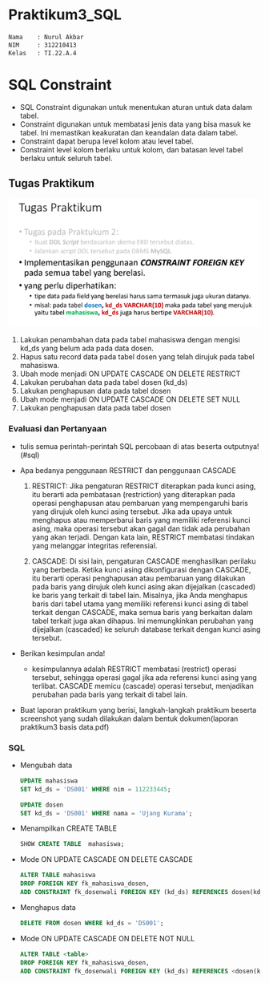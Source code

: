 # Praktikum3_SQL

```
Nama    : Nurul Akbar
NIM     : 312210413
Kelas   : TI.22.A.4
```

# SQL Constraint

- SQL Constraint digunakan untuk menentukan aturan untuk data dalam tabel.
- Constraint digunakan untuk membatasi jenis data yang bisa masuk ke tabel. Ini memastikan keakuratan dan keandalan data dalam tabel.
- Constraint dapat berupa level kolom atau level tabel.
- Constraint level kolom berlaku untuk kolom, dan batasan level tabel berlaku untuk seluruh tabel.

## Tugas Praktikum

![img](gambar/1.png)

1. Lakukan penambahan data pada tabel mahasiswa dengan mengisi kd_ds yang belum ada pada data dosen.
2. Hapus satu record data pada tabel dosen yang telah dirujuk pada tabel mahasiswa.
3. Ubah mode menjadi ON UPDATE CASCADE ON DELETE RESTRICT
4. Lakukan perubahan data pada tabel dosen (kd_ds)
5. Lakukan penghapusan data pada tabel dosen
6. Ubah mode menjadi ON UPDATE CASCADE ON DELETE SET NULL
7. Lakukan penghapusan data pada tabel dosen

### Evaluasi dan Pertanyaan

- tulis semua perintah-perintah SQL percobaan di atas beserta outputnya!(#sql)
- Apa bedanya penggunaan RESTRICT dan penggunaan CASCADE

  1. RESTRICT: Jika pengaturan RESTRICT diterapkan pada kunci asing, itu berarti ada pembatasan (restriction) yang diterapkan pada operasi penghapusan atau pembaruan yang mempengaruhi baris yang dirujuk oleh kunci asing tersebut. Jika ada upaya untuk menghapus atau memperbarui baris yang memiliki referensi kunci asing, maka operasi tersebut akan gagal dan tidak ada perubahan yang akan terjadi. Dengan kata lain, RESTRICT membatasi tindakan yang melanggar integritas referensial.

  2. CASCADE: Di sisi lain, pengaturan CASCADE menghasilkan perilaku yang berbeda. Ketika kunci asing dikonfigurasi dengan CASCADE, itu berarti operasi penghapusan atau pembaruan yang dilakukan pada baris yang dirujuk oleh kunci asing akan dijejalkan (cascaded) ke baris yang terkait di tabel lain. Misalnya, jika Anda menghapus baris dari tabel utama yang memiliki referensi kunci asing di tabel terkait dengan CASCADE, maka semua baris yang berkaitan dalam tabel terkait juga akan dihapus. Ini memungkinkan perubahan yang dijejalkan (cascaded) ke seluruh database terkait dengan kunci asing tersebut.

- Berikan kesimpulan anda!
  - kesimpulannya adalah RESTRICT membatasi (restrict) operasi tersebut, sehingga operasi gagal jika ada referensi kunci asing yang terlibat. CASCADE memicu (cascade) operasi tersebut, menjadikan perubahan pada baris yang terkait di tabel lain.
- Buat laporan praktikum yang berisi, langkah-langkah praktikum beserta screenshot yang sudah dilakukan dalam bentuk dokumen(laporan praktikum3 basis data.pdf)

### SQL

- Mengubah data
  ```sql
  UPDATE mahasiswa
  SET kd_ds = 'DS001' WHERE nim = 112233445;
  ```
  ```sql
  UPDATE dosen
  SET kd_ds = 'DS001' WHERE nama = 'Ujang Kurama';
  ```
- Menampilkan CREATE TABLE
  ```sql
  SHOW CREATE TABLE  mahasiswa;
  ```
- Mode ON UPDATE CASCADE ON DELETE CASCADE
  ```sql
  ALTER TABLE mahasiswa
  DROP FOREIGN KEY fk_mahasiswa_dosen,
  ADD CONSTRAINT fk_dosenwali FOREIGN KEY (kd_ds) REFERENCES dosen(kd_ds) ON UPDATE CASCADE ON DELETE CASCADE;
  ```
- Menghapus data
  ```sql
  DELETE FROM dosen WHERE kd_ds = 'DS001';
  ```
- Mode ON UPDATE CASCADE ON DELETE NOT NULL
  ```sql
  ALTER TABLE <table>
  DROP FOREIGN KEY fk_mahasiswa_dosen,
  ADD CONSTRAINT fk_dosenwali FOREIGN KEY (kd_ds) REFERENCES <dosen(kd_ds)> ON UPDATE CASCADE ON DELETE NOT NULL;
  ```
